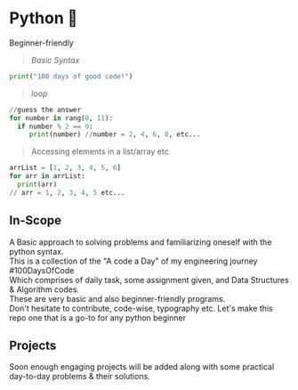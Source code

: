 # Python 🐍
Beginner-friendly <br>

> *Basic Syntax*
```python
print("100 days of good code!")
```

> *loop*
```python
//guess the answer
for number in rang(0, 11):
  if number % 2 == 0:
     print(number) //number = 2, 4, 6, 8, etc...
```

> Accessing elements in a list/array etc
```python
arrList = [1, 2, 3, 4, 5, 6]
for arr in arrList:
  print(arr)
// arr = 1, 2, 3, 4, 5 etc...
```
## In-Scope
A Basic approach to solving problems and familiarizing oneself with the python syntax. <br>
This is a collection of the "A code a Day" of my engineering journey #100DaysOfCode <br>
Which comprises of daily task, some assignment given, and  Data Structures & Algorithm codes. <br>
These are very basic and also beginner-friendly programs.<br>
Don't hesitate to contribute, code-wise, typography etc. Let's make this repo one that is a go-to for any python beginner<br>

## Projects
Soon enough engaging projects will be added along with some practical day-to-day problems & their solutions.

